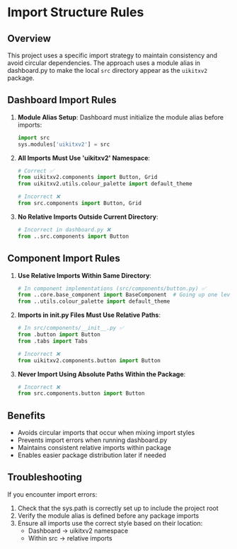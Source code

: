 # Import Structure Rules

## Overview

This project uses a specific import strategy to maintain consistency and avoid circular dependencies. The approach uses a module alias in dashboard.py to make the local `src` directory appear as the `uikitxv2` package.

## Dashboard Import Rules

1. **Module Alias Setup**: Dashboard must initialize the module alias before imports:
   ```python
   import src
   sys.modules['uikitxv2'] = src
   ```

2. **All Imports Must Use 'uikitxv2' Namespace**:
   ```python
   # Correct ✅
   from uikitxv2.components import Button, Grid
   from uikitxv2.utils.colour_palette import default_theme
   
   # Incorrect ❌
   from src.components import Button, Grid  
   ```

3. **No Relative Imports Outside Current Directory**:
   ```python
   # Incorrect in dashboard.py ❌
   from ..src.components import Button
   ```

## Component Import Rules

1. **Use Relative Imports Within Same Directory**:
   ```python
   # In component implementations (src/components/button.py) ✅
   from ..core.base_component import BaseComponent  # Going up one level to src/, then to core/
   from ..utils.colour_palette import default_theme
   ```

2. **Imports in __init__.py Files Must Use Relative Paths**:
   ```python 
   # In src/components/__init__.py ✅
   from .button import Button
   from .tabs import Tabs
   
   # Incorrect ❌
   from uikitxv2.components.button import Button 
   ```

3. **Never Import Using Absolute Paths Within the Package**:
   ```python
   # Incorrect ❌
   from src.components.button import Button
   ```

## Benefits

- Avoids circular imports that occur when mixing import styles
- Prevents import errors when running dashboard.py
- Maintains consistent relative imports within package
- Enables easier package distribution later if needed

## Troubleshooting

If you encounter import errors:
1. Check that the sys.path is correctly set up to include the project root
2. Verify the module alias is defined before any package imports
3. Ensure all imports use the correct style based on their location:
   - Dashboard → uikitxv2 namespace
   - Within src → relative imports 